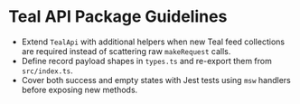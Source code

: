 # Teal API Package Guidelines

- Extend `TealApi` with additional helpers when new Teal feed collections are required instead of scattering raw `makeRequest` calls.
- Define record payload shapes in `types.ts` and re-export them from `src/index.ts`.
- Cover both success and empty states with Jest tests using `msw` handlers before exposing new methods.
